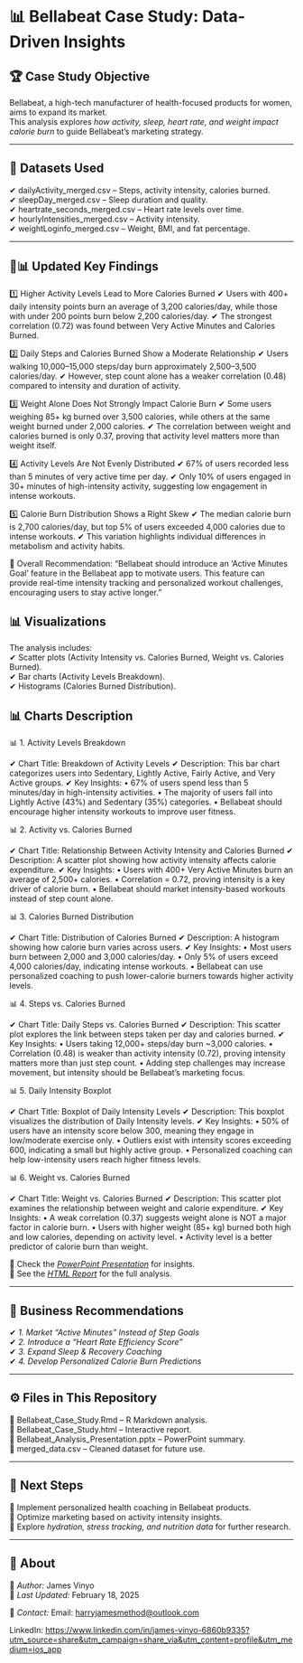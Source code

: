 # 📊 Bellabeat Case Study: Data-Driven Insights  
## 🏆 Case Study Objective  
Bellabeat, a high-tech manufacturer of health-focused products for women, aims to expand its market.  
This analysis explores *how activity, sleep, heart rate, and weight impact calorie burn* to guide Bellabeat’s marketing strategy.  

---

## 📂 Datasets Used  
✔ dailyActivity_merged.csv – Steps, activity intensity, calories burned.  
✔ sleepDay_merged.csv – Sleep duration and quality.  
✔ heartrate_seconds_merged.csv – Heart rate levels over time.  
✔ hourlyIntensities_merged.csv – Activity intensity.  
✔ weightLoginfo_merged.csv – Weight, BMI, and fat percentage.  

---

## 🔎📊 Updated Key Findings 

1️⃣ Higher Activity Levels Lead to More Calories Burned
✔ Users with 400+ daily intensity points burn an average of 3,200 calories/day, while those with under 200 points burn below 2,200 calories/day.
✔ The strongest correlation (0.72) was found between Very Active Minutes and Calories Burned.

2️⃣ Daily Steps and Calories Burned Show a Moderate Relationship
✔ Users walking 10,000–15,000 steps/day burn approximately 2,500–3,500 calories/day.
✔ However, step count alone has a weaker correlation (0.48) compared to intensity and duration of activity.

3️⃣ Weight Alone Does Not Strongly Impact Calorie Burn
✔ Some users weighing 85+ kg burned over 3,500 calories, while others at the same weight burned under 2,000 calories.
✔ The correlation between weight and calories burned is only 0.37, proving that activity level matters more than weight itself.

4️⃣ Activity Levels Are Not Evenly Distributed
✔ 67% of users recorded less than 5 minutes of very active time per day.
✔ Only 10% of users engaged in 30+ minutes of high-intensity activity, suggesting low engagement in intense workouts.

5️⃣ Calorie Burn Distribution Shows a Right Skew
✔ The median calorie burn is 2,700 calories/day, but top 5% of users exceeded 4,000 calories due to intense workouts.
✔ This variation highlights individual differences in metabolism and activity habits.

🔹 Overall Recommendation:  “Bellabeat should introduce an ‘Active Minutes Goal’ feature in the Bellabeat app to motivate users. This feature can provide real-time intensity tracking and personalized workout challenges, encouraging users to stay active longer.”


## 📊 Visualizations  
The analysis includes:  
✔ Scatter plots (Activity Intensity vs. Calories Burned, Weight vs. Calories Burned).  
✔ Bar charts (Activity Levels Breakdown).  
✔ Histograms (Calories Burned Distribution).  

## 📊 Charts Description 

📊 1. Activity Levels Breakdown

✔ Chart Title: Breakdown of Activity Levels
✔ Description: This bar chart categorizes users into Sedentary, Lightly Active, Fairly Active, and Very Active groups.
✔ Key Insights:
	•	67% of users spend less than 5 minutes/day in high-intensity activities.
	•	The majority of users fall into Lightly Active (43%) and Sedentary (35%) categories.
	•	Bellabeat should encourage higher intensity workouts to improve user fitness.

📊 2. Activity vs. Calories Burned

✔ Chart Title: Relationship Between Activity Intensity and Calories Burned
✔ Description: A scatter plot showing how activity intensity affects calorie expenditure.
✔ Key Insights:
	•	Users with 400+ Very Active Minutes burn an average of 2,500+ calories.
	•	Correlation = 0.72, proving intensity is a key driver of calorie burn.
	•	Bellabeat should market intensity-based workouts instead of step count alone.

📊 3. Calories Burned Distribution

✔ Chart Title: Distribution of Calories Burned
✔ Description: A histogram showing how calorie burn varies across users.
✔ Key Insights:
	•	Most users burn between 2,000 and 3,000 calories/day.
	•	Only 5% of users exceed 4,000 calories/day, indicating intense workouts.
	•	Bellabeat can use personalized coaching to push lower-calorie burners towards higher activity levels.

📊 4. Steps vs. Calories Burned

✔ Chart Title: Daily Steps vs. Calories Burned
✔ Description: This scatter plot explores the link between steps taken per day and calories burned.
✔ Key Insights:
	•	Users taking 12,000+ steps/day burn ~3,000 calories.
	•	Correlation (0.48) is weaker than activity intensity (0.72), proving intensity matters more than just step count.
	•	Adding step challenges may increase movement, but intensity should be Bellabeat’s marketing focus.

📊 5. Daily Intensity Boxplot

✔ Chart Title: Boxplot of Daily Intensity Levels
✔ Description: This boxplot visualizes the distribution of Daily Intensity levels.
✔ Key Insights:
	•	50% of users have an intensity score below 300, meaning they engage in low/moderate exercise only.
	•	Outliers exist with intensity scores exceeding 600, indicating a small but highly active group.
	•	Personalized coaching can help low-intensity users reach higher fitness levels.

📊 6. Weight vs. Calories Burned

✔ Chart Title: Weight vs. Calories Burned
✔ Description: This scatter plot examines the relationship between weight and calorie expenditure.
✔ Key Insights:
	•	A weak correlation (0.37) suggests weight alone is NOT a major factor in calorie burn.
	•	Users with higher weight (85+ kg) burned both high and low calories, depending on activity level.
	•	Activity level is a better predictor of calorie burn than weight.

🔹 Check the *[PowerPoint Presentation](./Bellabeat_Analysis_Presentation.pptx)* for insights.  
🔹 See the *[HTML Report](./Bellabeat_Case_Study.html)* for the full analysis.

---

## 🎯 Business Recommendations  
✔ *1. Market “Active Minutes” Instead of Step Goals*  
✔ *2. Introduce a “Heart Rate Efficiency Score”*  
✔ *3. Expand Sleep & Recovery Coaching*  
✔ *4. Develop Personalized Calorie Burn Predictions*  

---

## ⚙ Files in This Repository  
📌 Bellabeat_Case_Study.Rmd – R Markdown analysis.  
📌 Bellabeat_Case_Study.html – Interactive report.  
📌 Bellabeat_Analysis_Presentation.pptx – PowerPoint summary.  
📌 merged_data.csv – Cleaned dataset for future use.  

---

## 🚀 Next Steps  
🔹 Implement personalized health coaching in Bellabeat products.  
🔹 Optimize marketing based on activity intensity insights.  
🔹 Explore *hydration, stress tracking, and nutrition data* for further research.

---

## 📌 About  
🎯 *Author:* James Vinyo  
📅 *Last Updated:* February 18, 2025  

📩 *Contact:* 
Email: harryjamesmethod@outlook.com

LinkedIn: https://www.linkedin.com/in/james-vinyo-6860b9335?utm_source=share&utm_campaign=share_via&utm_content=profile&utm_medium=ios_app
